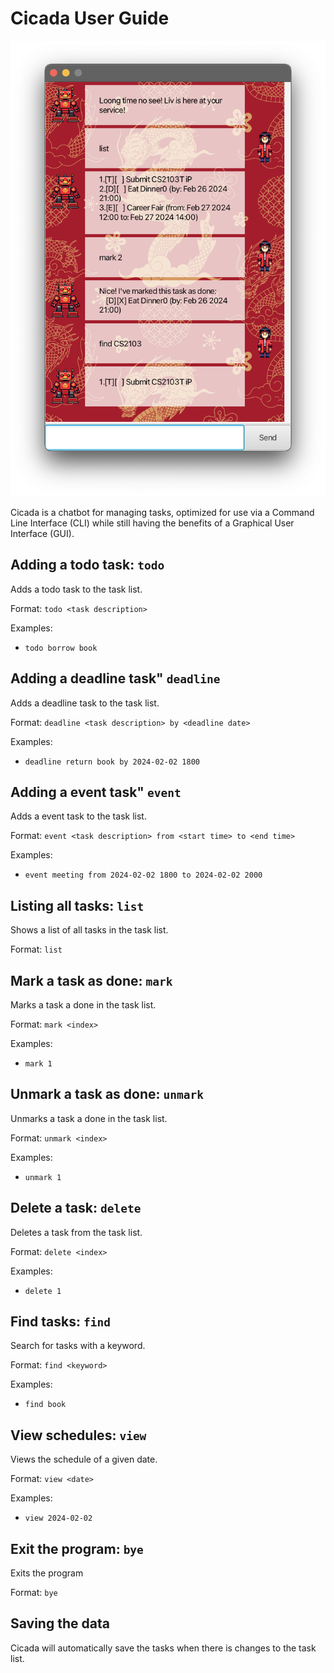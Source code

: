 # Cicada User Guide

![Ui.png](Ui.png)

Cicada is a chatbot for managing tasks, optimized for use via a Command Line Interface (CLI) 
while still having the benefits of a Graphical User Interface (GUI).



## Adding a todo task: `todo`
Adds a todo task to the task list.

Format: `todo <task description>`

Examples:

- `todo borrow book`


## Adding a deadline task" `deadline`
Adds a deadline task to the task list.

Format: `deadline <task description> by <deadline date>`

Examples:

- `deadline return book by 2024-02-02 1800`


## Adding a event task" `event`
Adds a event task to the task list.

Format: `event <task description> from <start time> to <end time>`

Examples:

- `event meeting from 2024-02-02 1800 to 2024-02-02 2000`

## Listing all tasks: `list`
Shows a list of all tasks in the task list.

Format: `list`


## Mark a task as done: `mark`
Marks a task a done in the task list.

Format: `mark <index>`

Examples:

- `mark 1`


## Unmark a task as done: `unmark`
Unmarks a task a done in the task list.

Format: `unmark <index>`

Examples:

- `unmark 1`


## Delete a task: `delete`
Deletes a task from the task list.

Format: `delete <index>`

Examples:

- `delete 1`

## Find tasks: `find`
Search for tasks with a keyword.

Format: `find <keyword>`

Examples:

- `find book`


## View schedules: `view`
Views the schedule of a given date.

Format: `view <date>`

Examples:

- `view 2024-02-02`

## Exit the program: `bye`
Exits the program

Format: `bye`


## Saving the data
Cicada will automatically save the tasks when there is changes to the task list.